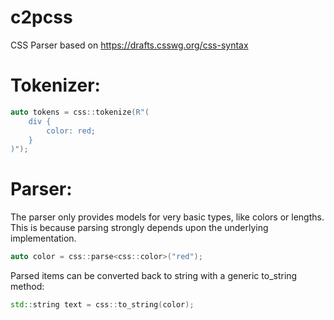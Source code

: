 # c2pcss
CSS Parser based on https://drafts.csswg.org/css-syntax

# Tokenizer:
```cpp
auto tokens = css::tokenize(R"(
    div {
        color: red;
    }
)");
```

# Parser:

The parser only provides models for very basic types, like colors or lengths. This is because
parsing strongly depends upon the underlying implementation. 

```cpp
auto color = css::parse<css::color>("red");
```

Parsed items can be converted back to string with a generic to_string method:
```cpp
std::string text = css::to_string(color);
```
